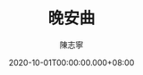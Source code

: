 ---
issue: 397
title: 晚安曲
author: 陳志寧
language: 南四縣
date: 2020-10-01T00:00:00.000+08:00
topic: 抒懷
difficulty: 2
wikidata: Q131449141
wikidata_link: https://www.wikidata.org/wiki/Q131449141
---
